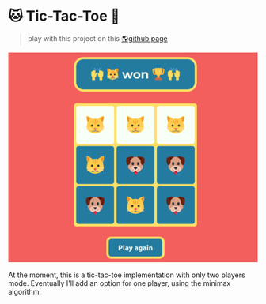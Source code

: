 # 🐱 Tic-Tac-Toe 🐶

> play with this project on this [🌎️github page](https://filotaxis.github.io/tic-tac-toe/)

![result](result.png)

At the moment, this is a tic-tac-toe implementation with only two players mode. Eventually I'll add an option for one player, using the minimax algorithm.